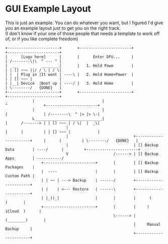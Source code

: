 GUI Example Layout
==================

This is just an example. You can do whatever you want, but I figured I'd give you an example layout just to get you on the right track.  
(I don't know if your one of those people that needs a template to work off of, or if you like complete freedom)  

```
+-----------------------+		+-----------------------+				   +-----------------------+
|	   [Logo here]		|		| 	   Enter DFU...		|				   | /--------\|\  ^ --- ^ |
|  __			________|		|	1. Hold Powe	    |				   | | [] ~~~ ||/ / \ | / \|
| |  | Plug in |It wont | ----\ |   2. Hold Home+Power	|				   | | [] ~~~ |            |
| |__| Device  |Boot up	| ----/ |   3. Hold Home		|				   | \--------/   {DONE}   |
+-----------------------+		+-----------------------+				   +-----------------------+
			|							   |										   ^				+-----------------------+
			|							   |										   |				| /--------\  ^ |> |> \-|
			L______________________________|										   |	  /-------> | | [] ~~~ | / \|  |  _\|
						   |														   |	  |			| | [] ~~~ |            |
						   |							 +-----------------------+     |	  |			| \--------/   {DONE}   |
						   |							 | [] Backup Data        | ----/      |			+-----------------------+
						   V					/------> | [] Backup Apps        | -----------/
				+-----------------------+       |		 | [] Backup Packages    |
				|  ----					|       |		 | [] Backup Custom Path |
				| | ~~ | ---> Backup	| ------/		 +-----------------------+
				| |    | <--- Restore	| ------\		 +-----------------------+
				| |_()_|				|       |		 |      (        )		 |
				+-----------------------+       |		 |     (  iCloud  )		 |
												\------> |      (________)		 |
														 |     Manual Backup	 |
														 +-----------------------+
```

